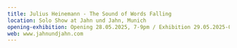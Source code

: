 ```yaml
---
title: Julius Heinemann - The Sound of Words Falling
location: Solo Show at Jahn und Jahn, Munich
opening-exhibition: Opening 28.05.2025, 7-9pm / Exhibition 29.05.2025-07.07.2025
web: www.jahnundjahn.com
---
```


